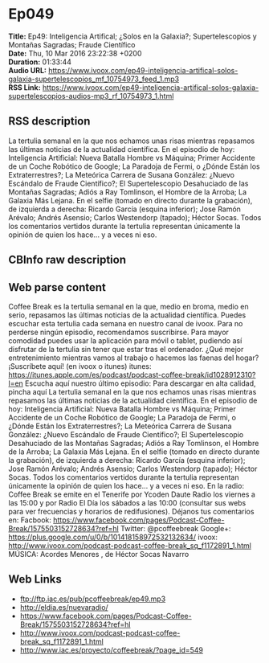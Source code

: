 # Ep049  
**Title:** Ep49: Inteligencia Artifical; ¿Solos en la Galaxia?; Supertelescopios y Montañas Sagradas; Fraude Científico  
**Date:** Thu, 10 Mar 2016 23:22:38 +0200  
**Duration:** 01:33:44  
**Audio URL:** https://www.ivoox.com/ep49-inteligencia-artifical-solos-galaxia-supertelescopios_mf_10754973_feed_1.mp3  
**RSS Link:** https://www.ivoox.com/ep49-inteligencia-artifical-solos-galaxia-supertelescopios-audios-mp3_rf_10754973_1.html  

## RSS description
La tertulia semanal en la que nos echamos unas risas mientras repasamos las últimas noticias de la actualidad científica. En el episodio de hoy: Inteligencia Artificial: Nueva Batalla Hombre vs Máquina; Primer Accidente de un Coche Robótico de Google; La Paradoja de Fermi, o ¿Dónde Están los Extraterrestres?; La Meteórica Carrera de Susana González: ¿Nuevo Escándalo de Fraude Científico?; El Supertelescopio Desahuciado de las Montañas Sagradas; Adiós a Ray Tomlinson, el Hombre de la Arroba; La Galaxia Más Lejana. En el selfie (tomado en directo durante la grabación), de izquierda a derecha: Ricardo García (esquina inferior); Jose Ramón Arévalo; Andrés Asensio; Carlos Westendorp (tapado); Héctor Socas. Todos los comentarios vertidos durante la tertulia representan únicamente la opinión de quien los hace... y a veces ni eso.

## CBInfo raw description


## Web parse content
Coffee Break es la tertulia semanal en la que, medio en broma, medio en serio, repasamos las últimas noticias de la actualidad científica. Puedes escuchar esta tertulia cada semana en nuestro canal de ivoox. Para no perderse ningún episodio, recomendamos suscribirse. Para mayor comodidad puedes usar la aplicación para móvil o tablet, pudiendo así disfrutar de la tertulia sin tener que estar tras el ordenador. ¿Qué mejor entretenimiento mientras vamos al trabajo o hacemos las faenas del hogar? ¡Suscríbete aquí! (en ivoox o itunes) itunes: https://itunes.apple.com/es/podcast/podcast-coffee-break/id1028912310?l=en Escucha aquí nuestro último episodio: Para descargar en alta calidad, pincha aquí La tertulia semanal en la que nos echamos unas risas mientras repasamos las últimas noticias de la actualidad científica. En el episodio de hoy: Inteligencia Artificial: Nueva Batalla Hombre vs Máquina; Primer Accidente de un Coche Robótico de Google; La Paradoja de Fermi, o ¿Dónde Están los Extraterrestres?; La Meteórica Carrera de Susana González: ¿Nuevo Escándalo de Fraude Científico?; El Supertelescopio Desahuciado de las Montañas Sagradas; Adiós a Ray Tomlinson, el Hombre de la Arroba; La Galaxia Más Lejana. En el selfie (tomado en directo durante la grabación), de izquierda a derecha: Ricardo García (esquina inferior); Jose Ramón Arévalo; Andrés Asensio; Carlos Westendorp (tapado); Héctor Socas. Todos los comentarios vertidos durante la tertulia representan únicamente la opinión de quien los hace… y a veces ni eso. En la radio: Coffee Break se emite en el Tenerife por Ycoden Daute Radio los viernes a las 15:00 y por Radio El Día los sábados a las 10:00 (consultar sus webs para ver frecuencias y horarios de redifusiones). Déjanos tus comentarios en: Facbook: https://www.facebook.com/pages/Podcast-Coffee-Break/1575503152728634?ref=hl Twitter: @pcoffeebreak Google+: https://plus.google.com/u/0/b/101418158972532132634/ ivoox: http://www.ivoox.com/podcast-podcast-coffee-break_sq_f1172891_1.html MÚSICA: Acordes Menores , de Héctor Socas Navarro

## Web Links
- ftp://ftp.iac.es/pub/pcoffeebreak/ep49.mp3
- http://eldia.es/nuevaradio/
- https://www.facebook.com/pages/Podcast-Coffee-Break/1575503152728634?ref=hl
- http://www.ivoox.com/podcast-podcast-coffee-break_sq_f1172891_1.html
- http://www.iac.es/proyecto/coffeebreak/?page_id=549